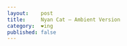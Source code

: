 ```yaml
---
layout:    post
title:     Nyan Cat – Ambient Version
category:  ❤ing
published: false
---
```


<div class="embed" data-url="http://soundcloud.com/stretta/nyan-cat-ambient-version"></div>
